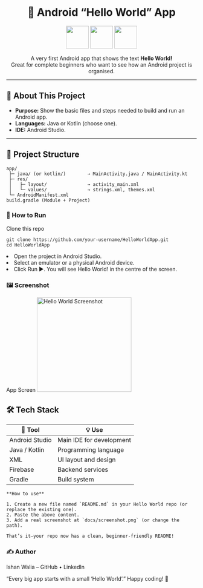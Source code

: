 <h1 align="center">👋 Android “Hello World” App</h1>

<p align="center">
  <img src="https://cdn.jsdelivr.net/gh/devicons/devicon/icons/android/android-original.svg" height="60" />
  <img src="https://cdn.jsdelivr.net/gh/devicons/devicon/icons/java/java-original.svg" height="60" />
  <img src="https://cdn.jsdelivr.net/gh/devicons/devicon/icons/kotlin/kotlin-original.svg" height="60" />
</p>

<p align="center">
  A very first Android app that shows the text <b>Hello World!</b><br/>
  Great for complete beginners who want to see how an Android project is organised.
</p>

---

## 🔖 About This Project
- **Purpose:** Show the basic files and steps needed to build and run an Android app.
- **Languages:** Java or Kotlin (choose one).
- **IDE:** Android Studio.

---

## 📂 Project Structure
```text
app/
 ├─ java/ (or kotlin/)        → MainActivity.java / MainActivity.kt
 ├─ res/
 │   ├─ layout/               → activity_main.xml
 │   └─ values/               → strings.xml, themes.xml
 └─ AndroidManifest.xml
build.gradle (Module + Project)
```
### 🚀 How to Run
Clone this repo
```
git clone https://github.com/your‑username/HelloWorldApp.git
cd HelloWorldApp
```
<li>Open the project in Android Studio.</li>

<li>Select an emulator or a physical Android device.</li>

<li>Click Run ▶.
You will see Hello World! in the centre of the screen.</li>

### 🖼️ Screenshot
App Screen
<img src="docs/screenshot.png" width="250" alt="Hello World Screenshot"/>

## 🛠️ Tech Stack

| 🧰 Tool            | 💡 Use                    |
|--------------------|---------------------------|
| Android Studio     | Main IDE for development  |
| Java / Kotlin      | Programming language       |
| XML                | UI layout and design       |
| Firebase           | Backend services           |
| Gradle             | Build system               |


```pgsql
**How to use**

1. Create a new file named `README.md` in your Hello World repo (or replace the existing one).  
2. Paste the above content.  
3. Add a real screenshot at `docs/screenshot.png` (or change the path).  

That’s it—your repo now has a clean, beginner‑friendly README!
```

### ✍️ Author
Ishan Walia – GitHub • LinkedIn

“Every big app starts with a small ‘Hello World’.”
Happy coding! 🚀
